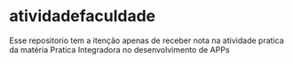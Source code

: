 # atividadefaculdade
Esse repositorio tem a itenção apenas de receber nota na atividade pratica da matéria Pratica Integradora no desenvolvimento de APPs
